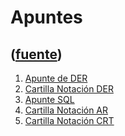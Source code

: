 # Apuntes
([fuente](https://campus.exactas.uba.ar/course/view.php?id=1001&section=9))
---
  1. [Apunte de DER](https://campus.exactas.uba.ar/pluginfile.php/79733/course/section/13205/ApunteModelizacion.pdf)
  2. [Cartilla Notación DER](https://campus.exactas.uba.ar/pluginfile.php/79733/course/section/13205/CartillaNotaci%C3%B3nDER.pdf)
  3. [Apunte SQL](https://campus.exactas.uba.ar/pluginfile.php/79733/course/section/13205/ApunteSQL.pdf)
  4. [Cartilla Notación AR](https://campus.exactas.uba.ar/pluginfile.php/79733/course/section/13205/CartillaNotacionAR.pdf)[](https://campus.exactas.uba.ar/pluginfile.php/79733/course/section/13205/CartillaNotacionAR.pdf)
  5. [Cartilla Notación CRT](https://campus.exactas.uba.ar/pluginfile.php/79733/course/section/13205/CartillaNotacionCRT.pdf)

